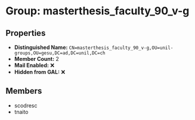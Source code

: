 # Group: masterthesis_faculty_90_v-g

## Properties

- **Distinguished Name:** `CN=masterthesis_faculty_90_v-g,OU=unil-groups,OU=gesu,DC=ad,DC=unil,DC=ch`
- **Member Count:** 2
- **Mail Enabled:** ❌
- **Hidden from GAL:** ❌

## Members

- scodresc
- tnaito
